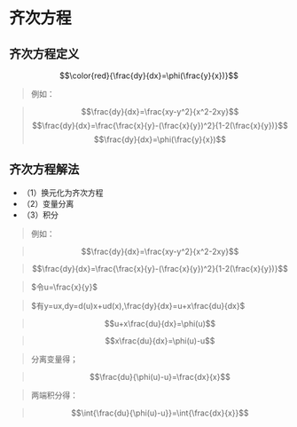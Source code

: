 # 齐次方程
## 齐次方程定义

$$\color{red}{\frac{dy}{dx}=\phi(\frac{y}{x})}$$

>例如：

>$$\frac{dy}{dx}=\frac{xy-y^2}{x^2-2xy}$$
>$$\frac{dy}{dx}=\frac{\frac{x}{y}-(\frac{x}{y})^2}{1-2(\frac{x}{y})}$$
>$$\frac{dy}{dx}=\phi(\frac{y}{x})$$

## 齐次方程解法
* （1）换元化为齐次方程
* （2）变量分离
* （3）积分
>例如：

>$$\frac{dy}{dx}=\frac{xy-y^2}{x^2-2xy}$$

>$$\frac{dy}{dx}=\frac{\frac{x}{y}-(\frac{x}{y})^2}{1-2(\frac{x}{y})}$$

>$令u=\frac{x}{y}$

>$有y=ux,dy=d(u)x+ud(x),\frac{dy}{dx}=u+x\frac{du}{dx}$

>$$u+x\frac{du}{dx}=\phi(u)$$

>$$x\frac{du}{dx}=\phi(u)-u$$

>分离变量得；

>$$\frac{du}{\phi(u)-u}=\frac{dx}{x}$$

>两端积分得：

>$$\int{\frac{du}{\phi(u)-u}}=\int{\frac{dx}{x}}$$

